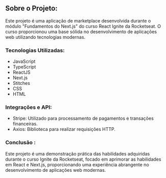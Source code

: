 
## Sobre o Projeto:
Este projeto é uma aplicação de marketplace desenvolvida durante o módulo "Fundamentos do Next.js" do curso React Ignite da Rocketseat. O curso proporcionou uma base sólida no desenvolvimento de aplicações web utilizando tecnologias modernas.

### Tecnologias Utilizadas:
- JavaScript
- TypeScript
- ReactJS
- Next.js
- Stitches
- CSS
- HTML

### Integrações e API:
- Stripe: Utilizado para processamento de pagamentos e transações financeiras.
- Axios: Biblioteca para realizar requisições HTTP.

### Conclusão : 

Este projeto é uma demonstração prática das habilidades adquiridas durante o curso Ignite da Rocketseat, focado em aprimorar as habilidades em React e Next.js, proporcionando uma experiência abrangente no desenvolvimento de aplicações web modernas.
